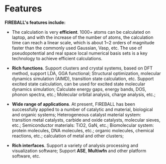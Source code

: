 # Features

**FIREBALL's features include:**

* The calculation is very **efficient**. 1000+ atoms can be calculated on laptop, and with the increase of the number of atoms, the calculation time can reach a linear scale, which is about 1~2 orders of magnitude faster than the commonly used Gaussian, Vasp, etc. The use of pseudopotential and real space local numerical basis sets is a key technology to achieve efficient calculations.

* **Rich functions**. Support clusters and crystal systems, based on DFT method, support LDA, GGA functional; Structural optimization, molecular dynamics simulation (AIMD), transition state calculation, etc. Support excited state calculation, can be used for excited state molecular dynamics simulation; Calculate energy gaps, energy bands, DOS, phonon spectra, etc.; Molecular orbital analysis, charge analysis, etc.;

* **Wide range of applications**. At present, FIREBALL has been successfully applied to a number of catalytic and material, biological and organic systems; Heterogeneous catalyst material system: transition metal catalysts, carbide and oxide catalysts, molecular sieves, etc.; Semiconductor materials: TiO2, GaN, etc.; Biomolecular system: protein molecules, DNA molecules, etc.; organic molecules, chemical reactions, etc.; calculation of metal and other clusters;

* **Rich interfaces**. Support a variety of analysis processing and visualization software; Support **ASE**, **Multiwfn** and other platform software, etc.

